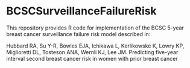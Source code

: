 # BCSCSurveillanceFailureRisk

This repository provides R code for implementation of the BCSC 5-year breast cancer surveillance failure risk model described in:

Hubbard RA, Su Y-R, Bowles EJA, Ichikawa L, Kerlikowske K, Lowry KP, Miglioretti DL, Tosteson ANA, Wernli KJ, Lee JM. Predicting five-year interval second breast cancer risk in women with prior breast cancer 


